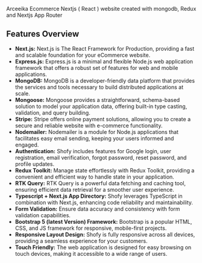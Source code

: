 Arceeika Ecommerce Nextjs ( React ) website created with mongodb, Redux and Nextjs App Router

## Features Overview

- **Next.js:** Next.js is The React Framework for Production, providing a fast and scalable foundation for your eCommerce website.
- **Express.js:** Express.js is a minimal and flexible Node.js web application framework that offers a robust set of features for web and mobile applications.
- **MongoDB:** MongoDB is a developer-friendly data platform that provides the services and tools necessary to build distributed applications at scale.
- **Mongoose:** Mongoose provides a straightforward, schema-based solution to model your application data, offering built-in type casting, validation, and query building.
- **Stripe:** Stripe offers online payment solutions, allowing you to create a secure and reliable website with e-commerce functionality.
- **Nodemailer:** Nodemailer is a module for Node.js applications that facilitates easy email sending, keeping your users informed and engaged.
- **Authentication:** Shofy includes features for Google login, user registration, email verification, forgot password, reset password, and profile updates.
- **Redux Toolkit:** Manage state effortlessly with Redux Toolkit, providing a convenient and efficient way to handle state in your application.
- **RTK Query:** RTK Query is a powerful data fetching and caching tool, ensuring efficient data retrieval for a smoother user experience.
- **Typescript + Next.js App Directory:** Shofy leverages TypeScript in combination with Next.js, enhancing code reliability and maintainability.
- **Form Validation:** Ensure data accuracy and consistency with form validation capabilities.
- **Bootstrap 5 (latest Version) Framework:** Bootstrap is a popular HTML, CSS, and JS framework for responsive, mobile-first projects.
- **Responsive Layout Design:** Shofy is fully responsive across all devices, providing a seamless experience for your customers.
- **Touch Friendly:** The web application is designed for easy browsing on touch devices, making it accessible to a wide range of users.
















 
